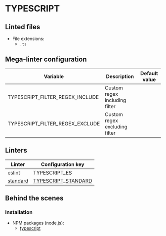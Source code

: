 <!-- markdownlint-disable MD003 MD020 MD033 MD041 -->
<!-- Generated by .automation/build.py, please do not update manually -->
# TYPESCRIPT

## Linted files

- File extensions:
  - `.ts`

## Mega-linter configuration

| Variable | Description | Default value |
| ----------------- | -------------- | -------------- |
| TYPESCRIPT_FILTER_REGEX_INCLUDE | Custom regex including filter |  |
| TYPESCRIPT_FILTER_REGEX_EXCLUDE | Custom regex excluding filter |  |

## Linters

| Linter | Configuration key |
| ------ | ----------------- |
| [eslint](https://github.com/nvuillam/mega-linter/tree/master/docs/descriptors/typescript_eslint.md#readme) | [TYPESCRIPT_ES](https://github.com/nvuillam/mega-linter/tree/master/docs/descriptors/typescript_eslint.md#readme) |
| [standard](https://github.com/nvuillam/mega-linter/tree/master/docs/descriptors/typescript_standard.md#readme) | [TYPESCRIPT_STANDARD](https://github.com/nvuillam/mega-linter/tree/master/docs/descriptors/typescript_standard.md#readme) |

## Behind the scenes

### Installation

- NPM packages (node.js):
  - [typescript](https://www.npmjs.com/package/typescript)
